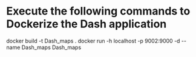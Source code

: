# Execute the following commands to Dockerize the Dash application

docker build -t Dash_maps .
docker run -h localhost -p 9002:9000 -d --name Dash_maps Dash_maps
